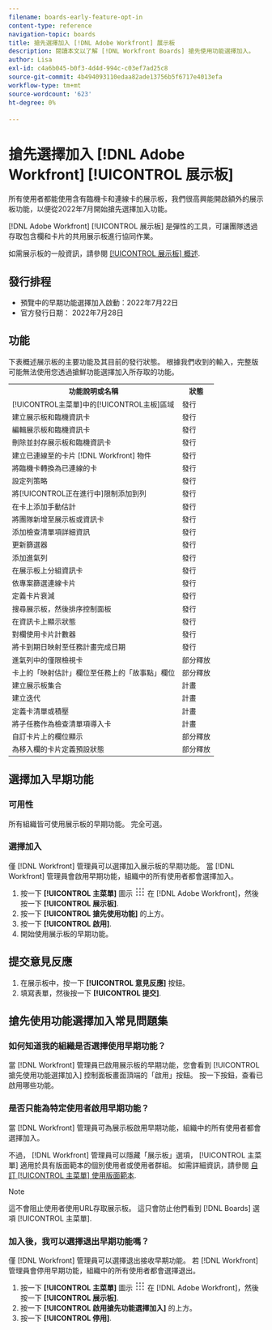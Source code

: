 ```yaml
---
filename: boards-early-feature-opt-in
content-type: reference
navigation-topic: boards
title: 搶先選擇加入 [!DNL Adobe Workfront] 展示板
description: 閱讀本文以了解 [!DNL Workfront Boards] 搶先使用功能選擇加入。
author: Lisa
exl-id: c4a6b045-b0f3-4d4d-994c-c03ef7ad25c8
source-git-commit: 4b494093110edaa82ade13756b5f6717e4013efa
workflow-type: tm+mt
source-wordcount: '623'
ht-degree: 0%

---
```


# 搶先選擇加入 [!DNL Adobe Workfront] [!UICONTROL 展示板]

所有使用者都能使用含有臨機卡和連線卡的展示板，我們很高興能開啟額外的展示板功能，以便從2022年7月開始搶先選擇加入功能。

[!DNL Adobe Workfront] [!UICONTROL 展示板] 是彈性的工具，可讓團隊透過存取包含欄和卡片的共用展示板進行協同作業。

如需展示板的一般資訊，請參閱 [[!UICONTROL 展示板] 概述](/help/quicksilver/agile/boards-overview.md).

## 發行排程

* 預覽中的早期功能選擇加入啟動：2022年7月22日
* 官方發行日期： 2022年7月28日

## 功能

下表概述展示板的主要功能及其目前的發行狀態。 根據我們收到的輸入，完整版可能無法使用您透過搶鮮功能選擇加入所存取的功能。

<table style="table-layout:auto"> 
 <tbody> 
  <tr> 
   <th><strong>功能說明或名稱</strong></th>
   <th><strong>狀態</strong></th> 
  </tr>
  <tr>
   <td>[!UICONTROL主菜單]中的[!UICONTROL主板]區域</td>
   <td>發行</td>
  </tr>
    <tr>
   <td>建立展示板和臨機資訊卡</td>
   <td>發行</td>
  </tr>
  <tr>
   <td>編輯展示板和臨機資訊卡</td>
   <td>發行</td>
  </tr>
  <tr>
   <td>刪除並封存展示板和臨機資訊卡</td>
   <td>發行</td>
  </tr>
  <tr>
   <td>建立已連線至的卡片 [!DNL Workfront] 物件</td>
   <td>發行</td>
  </tr>
  <tr>
   <td>將臨機卡轉換為已連線的卡</td>
   <td>發行</td>
  </tr>
  <tr>
   <td>設定列策略</td>
   <td>發行</td>
  </tr>
  <tr>
   <td>將[!UICONTROL正在進行中]限制添加到列</td>
   <td>發行</td>
  </tr>
  <tr>
   <td>在卡上添加手動估計</td>
   <td>發行</td>
  </tr>
  <tr>
   <td>將團隊新增至展示板或資訊卡</td>
   <td>發行</td>
  </tr>
  <tr>
   <td>添加檢查清單項詳細資訊</td>
   <td>發行</td>
  </tr>
  <tr>
   <td>更新篩選器</td>
   <td>發行</td>
  </tr>
  <tr>
   <td>添加進氣列</td>
   <td>發行</td>
  </tr>
  <tr>
   <td>在展示板上分組資訊卡</td>
   <td>發行</td>
  </tr>
  <tr>
   <td>依專案篩選連線卡片</td>
   <td>發行</td>
  </tr>
  <tr>
   <td>定義卡片衰減</td>
   <td>發行</td>
  </tr>
  <tr>
   <td>搜尋展示板，然後排序控制面板</td>
   <td>發行</td>
  </tr>
  <tr>
   <td>在資訊卡上顯示狀態</td>
   <td>發行</td>
  </tr>
  <tr>
   <td>對欄使用卡片計數器</td>
   <td>發行</td>
  </tr>
  <tr>
   <td>將卡到期日映射至任務計畫完成日期</td>
   <td>發行</td>
  </tr>
  <tr>
   <td>進氣列中的僅限檢視卡</td>
   <td>部分釋放</td>
  </tr>
  <tr>
   <td>卡上的「映射估計」欄位至任務上的「故事點」欄位</td>
   <td>部分釋放</td>
  </tr>
  <tr>
   <td>建立展示板集合</td>
   <td>計畫</td>
  </tr>
  <tr>
   <td>建立迭代</td>
   <td>計畫</td>
  </tr>
  <tr>
   <td>定義卡清單或積壓</td>
   <td>計畫</td>
  </tr>
  <tr>
   <td>將子任務作為檢查清單項導入卡</td>
   <td>計畫</td>
  </tr>
  <tr>
   <td>自訂卡片上的欄位顯示</td>
   <td>部分釋放</td>
  </tr>  
  <tr>
   <td>為移入欄的卡片定義預設狀態</td>
   <td>部分釋放</td>
  </tr>
 </tbody> 
</table>

## 選擇加入早期功能

### 可用性

所有組織皆可使用展示板的早期功能。 完全可選。

### 選擇加入

僅 [!DNL Workfront] 管理員可以選擇加入展示板的早期功能。 當 [!DNL Workfront] 管理員會啟用早期功能，組織中的所有使用者都會選擇加入。

1. 按一下 **[!UICONTROL 主菜單]** 圖示 ![](assets/main-menu-icon.png) 在 [!DNL Adobe Workfront]，然後按一下 **[!UICONTROL 展示板]**.
1. 按一下 **[!UICONTROL 搶先使用功能]** 的上方。
1. 按一下 **[!UICONTROL 啟用]**.
1. 開始使用展示板的早期功能。

## 提交意見反應

1. 在展示板中，按一下 **[!UICONTROL 意見反應]** 按鈕。
1. 填寫表單，然後按一下 **[!UICONTROL 提交]**.

## 搶先使用功能選擇加入常見問題集

### 如何知道我的組織是否選擇使用早期功能？

當 [!DNL Workfront] 管理員已啟用展示板的早期功能，您會看到 [!UICONTROL 搶先使用功能選擇加入] 控制面板畫面頂端的「啟用」按鈕。 按一下按鈕，查看已啟用哪些功能。

### 是否只能為特定使用者啟用早期功能？

當 [!DNL Workfront] 管理員可為展示板啟用早期功能，組織中的所有使用者都會選擇加入。

不過， [!DNL Workfront] 管理員可以隱藏「展示板」選項， [!UICONTROL 主菜單] 適用於具有版面範本的個別使用者或使用者群組。 如需詳細資訊，請參閱 [自訂 [!UICONTROL 主菜單] 使用版面範本](/help/quicksilver/administration-and-setup/customize-workfront/use-layout-templates/customize-main-menu.md).

>[!NOTE]
>
>這不會阻止使用者使用URL存取展示板。 這只會防止他們看到 [!DNL Boards] 選項 [!UICONTROL 主菜單].

### 加入後，我可以選擇退出早期功能嗎？

僅 [!DNL Workfront] 管理員可以選擇退出接收早期功能。 若 [!DNL Workfront] 管理員會停用早期功能，組織中的所有使用者都會選擇退出。

1. 按一下 **[!UICONTROL 主菜單]** 圖示 ![](assets/main-menu-icon.png) 在 [!DNL Adobe Workfront]，然後按一下 **[!UICONTROL 展示板]**.
1. 按一下 **[!UICONTROL 啟用搶先功能選擇加入]** 的上方。
1. 按一下 **[!UICONTROL 停用]**.
